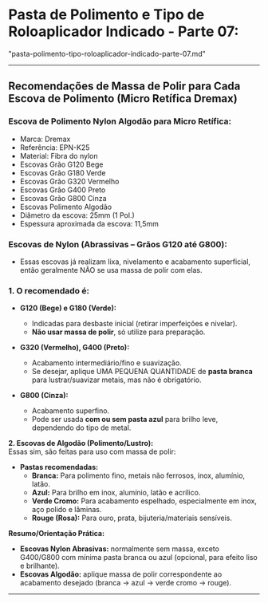# **Pasta de Polimento e Tipo de Roloaplicador Indicado - Parte 07:**
"pasta-polimento-tipo-roloaplicador-indicado-parte-07.md"


***

## Recomendações de Massa de Polir para Cada Escova de Polimento (Micro Retífica Dremax)

### Escova de Polimento Nylon Algodão para Micro Retífica:
   - Marca: Dremax
   - Referência: EPN-K25
   - Material: Fibra do nylon
   - Escovas Grão G120 Bege
   - Escovas Grão G180 Verde
   - Escovas Grão G320 Vermelho
   - Escovas Grão G400 Preto
   - Escovas Grão G800 Cinza
   - Escovas Polimento Algodão
   - Diâmetro da escova: 25mm (1 Pol.)
   - Espessura aproximada da escova: 11,5mm


### **Escovas de Nylon (Abrassivas – Grãos G120 até G800):**

- Essas escovas já realizam lixa, nivelamento e acabamento superficial, então geralmente NÃO se usa massa de polir com elas.


### **1. O recomendado é:**

- **G120 (Bege) e G180 (Verde):**  
  - Indicadas para desbaste inicial (retirar imperfeições e nivelar).  
  - **Não usar massa de polir**, só utilize para preparação.

- **G320 (Vermelho), G400 (Preto):**  
  - Acabamento intermediário/fino e suavização.  
  - Se desejar, aplique UMA PEQUENA QUANTIDADE de **pasta branca** para lustrar/suavizar metais, mas não é obrigatório.

- **G800 (Cinza):**  
  - Acabamento superfino.
  - Pode ser usada **com ou sem pasta azul** para brilho leve, dependendo do tipo de metal.

**2. Escovas de Algodão (Polimento/Lustro):**  
Essas sim, são feitas para uso com massa de polir:

- **Pastas recomendadas:**  
  - **Branca:** Para polimento fino, metais não ferrosos, inox, alumínio, latão.
  - **Azul:** Para brilho em inox, alumínio, latão e acrílico.
  - **Verde Cromo:** Para acabamento espelhado, especialmente em inox, aço polido e lâminas.
  - **Rouge (Rosa):** Para ouro, prata, bijuteria/materiais sensíveis.

**Resumo/Orientação Prática:**

- **Escovas Nylon Abrasivas:** normalmente sem massa, exceto G400/G800 com mínima pasta branca ou azul (opcional, para efeito liso e brilhante).
- **Escovas Algodão:** aplique massa de polir correspondente ao acabamento desejado (branca → azul → verde cromo → rouge).

***

